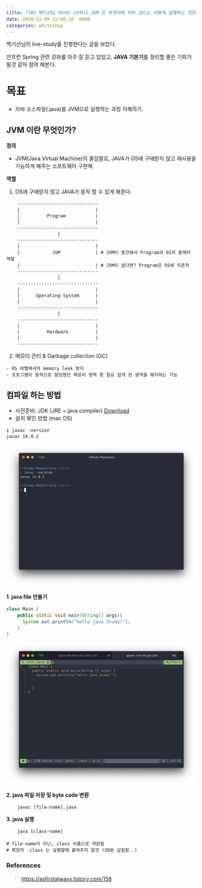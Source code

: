 ```yaml
---
title: "[#1 백기선님 라이브 스터디] JVM 은 무엇이며 자바 코드는 어떻게 실행하는 것인가?"
date: 2020-11-09 22:05:10 -0400
categories: whiteship
---
```


백기선님이 live-study를 진행한다는 글을 보았다.

인프런 Spring 관련 강좌를 아주 잘 듣고 있었고, **JAVA 기본기**를 정리할 좋은 기회가 될것 같아 참여 해본다.


# 목표
* 자바 소스파일(.java)을 JVM으로 실행하는 과정 이해하기.


## JVM 이란 무엇인가?

**정의**
- JVM(Java Virtual Machine)의 줄임말로, JAVA가 OS에 구애받지 않고 재사용을 가능하게 해주는 소프트웨어 구현체

**역할**
1. OS에 구애받지 않고 JAVA가 동작 할 수 있게 해준다.

```text 
    ------------------------------
    |                            |
    |          Program           |
    |                            |
    ------------------------------
                   |
    ------------------------------
    |                            |
    |            JVM             | # JVM이 중간에서 Program과 OS의 중재자 역할
    |                            | # JVM이 없다면? Program은 OS에 의존적
    ------------------------------
                   |
    ------------------------------
    |                            |
    |      Operating System      | 
    |                            |
    ------------------------------
                   |
    ------------------------------
    |                            |
    |          Hardware          |
    |                            |
    ------------------------------
```
2.  메모리 관리 & Garbage collection (GC)
   
```text
- OS 레벨에서의 memory leak 방지
- 프로그램이 동적으로 할당했던 메모리 영역 중 필요 없게 된 영역을 해지하는 기능
```
    
## 컴파일 하는 방법
- 사전준비: JDK (JRE + java compiler) [Download](https://www.oracle.com/java/technologies/javase-jdk15-downloads.html)
- 설치 확인 방법 (mac OS)

```shell script
❯ javac -version
javac 14.0.2
```

<img src="./img/whiteship/jdk_check_terminal.png">

**1. java file 만들기**

```java
class Main {
    public static void main(String[] args){
      System.out.println("hello java Study!");
    }
}
```

<img src="./img/whiteship/java_init.png">


**2. java 파일 저장 및 byte code 변환**

```shell script
    javac [file-name].java
```

**3. java 실행**

```shell script
    java [class-name]

# file-name이 아닌, class 이름으로 저장됨
# 확장자 .class 는 실행할때 붙혀주지 말것 (30분 삽질함..)
```

 

    



### References
> <https://asfirstalways.tistory.com/158>
>